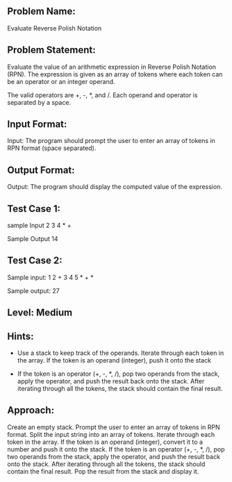 ## Problem Name:
Evaluate Reverse Polish Notation

## Problem Statement:
Evaluate the value of an arithmetic expression in 
Reverse Polish Notation (RPN). The expression is 
given as an array of tokens where each token can be
an operator or an integer operand.

The valid operators are +, -, *, and /. Each operand 
and operator is separated by a space.


## Input Format:
Input:
The program should prompt the user to enter 
an array of tokens in RPN format (space separated).

## Output Format:
Output:
The program should display the 
computed value of the expression.

## Test Case 1:
sample Input
2 3 4 * +

Sample Output
14

## Test Case 2:
Sample input:
1 2 + 3 4 5 * + *

Sample output:
27

## Level: Medium

## Hints:
- Use a stack to keep track of the operands.
Iterate through each token in the array.
If the token is an operand (integer), push it onto 
the stack

- If the token is an operator (+, -, *, /), pop two 
operands from the stack, apply the operator, 
and push the result back onto the stack.
After iterating through all the tokens, the stack 
should contain the final result.


## Approach:
Create an empty stack.
Prompt the user to enter an array of tokens in RPN format.
Split the input string into an array of tokens.
Iterate through each token in the array.
If the token is an operand (integer), convert it to a number and push it onto the stack.
If the token is an operator (+, -, *, /), pop two operands from the stack, apply the operator, and push the result back onto the stack.
After iterating through all the tokens, the stack should contain the final result. Pop the result from the stack and display it.